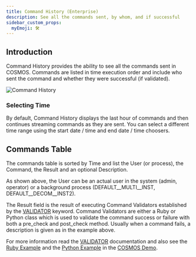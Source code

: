 ```yaml
---
title: Command History (Enterprise)
description: See all the commands sent, by whom, and if successful
sidebar_custom_props:
  myEmoji: 🛠️
---
```


## Introduction

Command History provides the ability to see all the commands sent in COSMOS. Commands are listed in time execution order and include who sent the command and whether they were successful (if validated).

![Command History](/img/command_history/command_history.png)

### Selecting Time

By default, Command History displays the last hour of commands and then continues streaming commands as they are sent. You can select a different time range using the start date / time and end date / time choosers.

## Commands Table

The commands table is sorted by Time and list the User (or process), the Command, the Result and an optional Description.

As shown above, the User can be an actual user in the system (admin, operator) or a background process (DEFAULT\_\_MULTI\_\_INST, DEFAULT\_\_DECOM\_\_INST2).

The Result field is the result of executing Command Validators established by the [VALIDATOR](../configuration/command#validator) keyword. Command Validators are either a Ruby or Python class which is used to validate the command success or failure with both a pre_check and post_check method. Usually when a command fails, a description is given as in the example above.

For more information read the [VALIDATOR](../configuration/command#validator) documentation and also see the [Ruby Example](https://github.com/OpenC3/cosmos/blob/main/openc3-cosmos-init/plugins/packages/openc3-cosmos-demo/targets/INST/lib/inst_cmd_validator.rb) and the [Python Example](https://github.com/OpenC3/cosmos/blob/main/openc3-cosmos-init/plugins/packages/openc3-cosmos-demo/targets/INST2/lib/inst2_cmd_validator.py) in the [COSMOS Demo](https://github.com/OpenC3/cosmos/tree/main/openc3-cosmos-init/plugins/packages/openc3-cosmos-demo).

